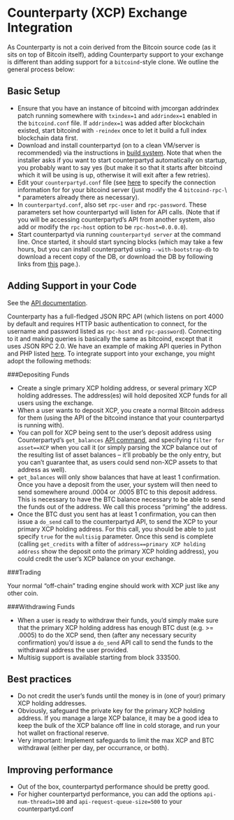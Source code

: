Counterparty (XCP) Exchange Integration
=========================================

As Counterparty is not a coin derived from the Bitcoin source code (as
it sits on top of Bitcoin itself), adding Counterparty support to your
exchange is different than adding support for a ``bitcoind``-style
clone. We outline the general process below:

Basic Setup
------------------

-  Ensure that you have an instance of bitcoind with jmcorgan addrindex
   patch running somewhere with ``txindex=1`` and ``addrindex=1``
   enabled in the ``bitcoind.conf`` file. If ``addrindex=1`` was added
   after blockchain existed, start bitcoind with ``-reindex`` once to
   let it build a full index blockchain data first.
-  Download and install counterpartyd (on to a clean VM/server is
   recommended) via the instructions in [build system](/build_counterpartyd.rst). Note that when the
   installer asks if you want to start counterpartyd automatically on
   startup, you probably want to say yes (but make it so that it starts
   after bitcoind which it will be using is up, otherwise it will exit
   after a few retries).
-  Edit your ``counterpartyd.conf`` file (see
   [here](/additional_topics.rst) to
   specify the connection information for for your bitcoind server (just
   modify the 4 ``bitcoind-rpc-``\ \* parameters already there as
   necessary).
-  In ``counterpartyd.conf``, also set ``rpc-user`` and
   ``rpc-password``. These parameters set how counterpartyd will listen
   for API calls. (Note that if you will be accessing counterpartyd’s
   API from another system, also add or modify the ``rpc-host`` option
   to be ``rpc-host=0.0.0.0``).
-  Start counterpartyd via running ``counterpartyd server`` at the
   command line. Once started, it should start syncing blocks (which may
   take a few hours, but you can install counterpartyd using
   ``--with-bootstrap-db`` to download a recent copy of the DB, or
   download the DB by following links from [this](http://support.counterparty.io/support/articles/5000003524-how-do-i-get-started-developing-on-counterparty-) page.).

Adding Support in your Code
------------------------------------

See the [API documentation](/counterpartyd_API.rst).

Counterparty has a full-fledged JSON RPC API (which listens on port 4000
by default and requires HTTP basic authentication to connect, for the
username and password listed as ``rpc-host`` and ``rpc-password``).
Connecting to it and making queries is basically the same as bitcoind,
except that it uses JSON RPC 2.0. We have an example of making API
queries in Python and PHP listed
[here](/counterpartyd_API.rst).
To integrate support into your exchange, you might adopt the following
methods:

###Depositing Funds

-  Create a single primary XCP holding address, or several primary XCP
   holding addresses. The address(es) will hold deposited XCP funds for
   all users using the exchange.
-  When a user wants to deposit XCP, you create a normal Bitcoin address
   for them (using the API of the bitcoind instance that your
   counterpartyd is running with).
-  You can poll for XCP being sent to the user’s deposit address using
   Counterpartyd’s ``get_balances`` [API command](/counterpartyd_API.rst), and specifying ``filter for asset==XCP``
   when you call it (or simply parsing the XCP balance out of the
   resulting list of asset balances – it’ll probably be the only entry,
   but you can’t guarantee that, as users could send non-XCP assets to
   that address as well).
-  ``get_balances`` will only show balances that have at least 1
   confirmation. Once you have a deposit from the user, your system will
   then need to send somewhere around .0004 or .0005 BTC to this deposit
   address. This is necessary to have the BTC balance necessary to be
   able to send the funds out of the address. We call this process
   “priming” the address.
-  Once the BTC dust you sent has at least 1 confirmation, you can then
   issue a ``do_send`` call to the counterpartyd API, to send the XCP to
   your primary XCP holding address. For this call, you should be able
   to just specify ``true`` for the ``multisig`` parameter. Once this
   send is complete (calling ``get_credits`` with a filter of
   ``address==primary XCP holding address`` show the deposit onto the
   primary XCP holding address), you could credit the user’s XCP balance
   on your exchange.

###Trading

Your normal “off-chain” trading engine should work with XCP just like
any other coin.

###Withdrawing Funds

-  When a user is ready to withdraw their funds, you’d simply make sure
   that the primary XCP holding address has enough BTC dust (e.g. >=
   .0005) to do the XCP send, then (after any necessary security
   confirmation) you’d issue a ``do_send`` API call to send the funds to
   the withdrawal address the user provided.
-  Multisig support is available starting from block 333500.

Best practices
------------------

-  Do not credit the user’s funds until the money is in (one of your)
   primary XCP holding addresses.
-  Obviously, safeguard the private key for the primary XCP holding
   address. If you manage a large XCP balance, it may be a good idea to
   keep the bulk of the XCP balance off line in cold storage, and run
   your hot wallet on fractional reserve.
-  Very important: Implement safeguards to limit the max XCP and BTC
   withdrawal (either per day, per occurrance, or both).

Improving performance
------------------------------------

-  Out of the box, counterpartyd performance should be pretty good.
-  For higher counterpartyd performance, you can add the options
   ``api-num-threads=100`` and ``api-request-queue-size=500`` to your
   counterpartyd.conf
